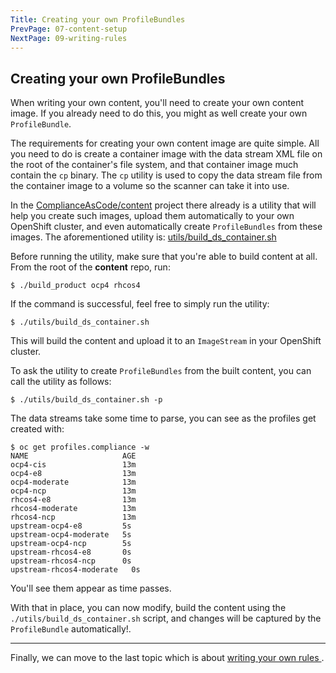 ```yaml
---
Title: Creating your own ProfileBundles
PrevPage: 07-content-setup
NextPage: 09-writing-rules
---
```

Creating your own ProfileBundles
--------------------------------

When writing your own content, you'll need to create your own content image.
If you already need to do this, you might as well create your own `ProfileBundle`.

The requirements for creating your own content image are quite simple. All
you need to do is create a container image with the data stream XML file
on the root of the container's file system, and that container image much
contain the `cp` binary. The `cp` utility is used to copy the data stream file
from the container image to a volume so the scanner can take it into use.

In the [ComplianceAsCode/content](https://github.com/ComplianceAsCode/content)
project there already is a utility that will help you create such images,
upload them automatically to your own OpenShift cluster, and even automatically
create `ProfileBundles` from these images. The aforementioned utility is:
[utils/build_ds_container.sh](https://github.com/ComplianceAsCode/content/blob/master/utils/build_ds_container.sh)

Before running the utility, make sure that you're able to build content at all.
From the root of the **content** repo, run:

```
$ ./build_product ocp4 rhcos4
```

If the command is successful, feel free to simply run the utility:

```
$ ./utils/build_ds_container.sh
```

This will build the content and upload it to an `ImageStream` in your
OpenShift cluster.

To ask the utility to create `ProfileBundles` from the built content,
you can call the utility as follows:

```
$ ./utils/build_ds_container.sh -p
```

The data streams take some time to parse, you can see as the profiles get
created with:

```
$ oc get profiles.compliance -w
NAME                     AGE
ocp4-cis                 13m
ocp4-e8                  13m
ocp4-moderate            13m
ocp4-ncp                 13m
rhcos4-e8                13m
rhcos4-moderate          13m
rhcos4-ncp               13m
upstream-ocp4-e8         5s
upstream-ocp4-moderate   5s
upstream-ocp4-ncp        5s
upstream-rhcos4-e8       0s
upstream-rhcos4-ncp      0s
upstream-rhcos4-moderate   0s
```

You'll see them appear as time passes.

With that in place, you can now modify, build the content using the `./utils/build_ds_container.sh`
script, and changes will be captured by the `ProfileBundle` automatically!.

***

Finally, we can move to the last topic which is about [writing your own rules
](09-writing-rules.md).
